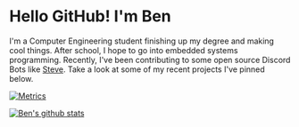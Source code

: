 # Hello GitHub! I'm Ben
I'm a Computer Engineering student finishing up my degree and making cool things. After school, I hope to go into embedded systems programming. Recently, I've been contributing to some open source Discord Bots like [Steve](https://github.com/tuataria/steve). Take a look at some of my recent projects I've pinned below.

[![Metrics](https://metrics.lecoq.io/bensegal855?template=classic&repositories.forks=true&repositories.affiliations=collaborator&activity=1&isocalendar=1&isocalendar.duration=half-year&activity.limit=5&activity.days=14&activity.filter=all&activity.visibility=all&activity.timestamps=false&config.timezone=America%2FNew_York)](https://github.com/BenSegal855)

[![Ben's github stats](https://github-readme-stats.vercel.app/api?username=BenSegal855&show_icons=true&theme=dark)](https://github.com/BenSegal855)


<!--
[![Ben's github stats](https://github-readme-stats.vercel.app/api?username=BenSegal855&show_icons=true&theme=tokyonight)](https://github.com/BenSegal855)
[![UD CIS Discord Bot](https://github-readme-stats.vercel.app/api/pin/?username=ud-cis-discord&repo=SageV2&theme=tokyonight)](https://github.com/ud-cis-discord/sagev2)
[![Steve](https://github-readme-stats.vercel.app/api/pin/?username=BenSegal855&repo=Steve&theme=tokyonight)](https://github.com/BenSegal855/steve)
[![Powercord Backend](https://github-readme-stats.vercel.app/api/pin/?username=BenSegal855&repo=powercord-backend&theme=tokyonight)](https://github.com/BenSegal855/powercord-backend)
[![Apple Health Data Parser](https://github-readme-stats.vercel.app/api/pin/?username=BenSegal855&repo=Apple-Health-data-parser&theme=tokyonight)](https://github.com/BenSegal855/Apple-Health-data-parser)
-->
